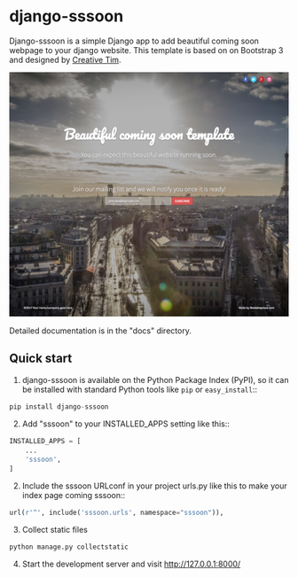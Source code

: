 
django-sssoon
=============

Django-sssoon is a simple Django app to add beautiful coming soon webpage to your django website. This template is
based on on Bootstrap 3 and designed by [Creative Tim](https://www.creative-tim.com/).

![Screenshot](./docs/images/screencapture.png "Screenshot")

Detailed documentation is in the "docs" directory.

Quick start
-----------
1. django-sssoon is available on the Python Package Index (PyPI), so it can be installed with standard Python tools like `pip` or `easy_install`::

```python
pip install django-sssoon
```

2. Add "sssoon" to your INSTALLED_APPS setting like this::

```python
INSTALLED_APPS = [
    ...
    'sssoon',
]
```

2. Include the sssoon URLconf in your project urls.py like this to make your index page coming sssoon::

```python
url(r'^', include('sssoon.urls', namespace="sssoon")),
```

3. Collect static files

```python
python manage.py collectstatic
```

4. Start the development server and visit http://127.0.0.1:8000/
